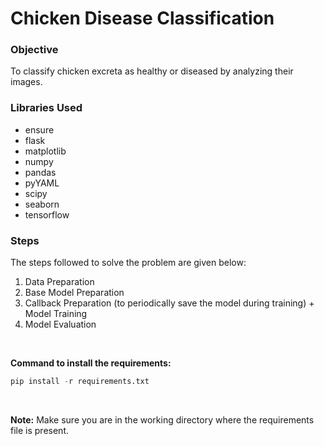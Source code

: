 # Chicken Disease Classification

### **Objective**  
To classify chicken excreta as healthy or diseased by analyzing their images.
<br>

### **Libraries Used**<br>
- ensure
- flask
- matplotlib
- numpy
- pandas
- pyYAML
- scipy
- seaborn
- tensorflow

### **Steps**

The steps followed to solve the problem are given below:
1. Data Preparation
2. Base Model Preparation
3. Callback Preparation (to periodically save the model during training) + Model Training
4. Model Evaluation
<br>

**Command to install the requirements:**<br>
```python
pip install -r requirements.txt
```
<br>

**Note:** Make sure you are in the working directory where the requirements file is present.
